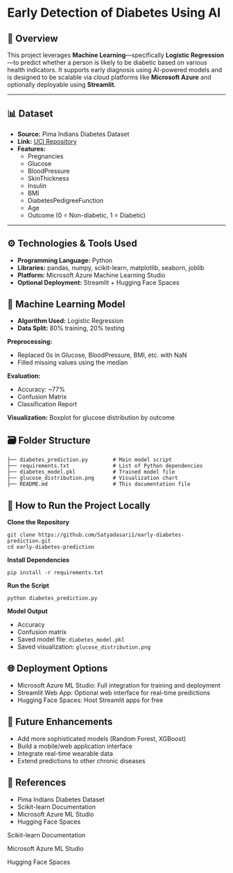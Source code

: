 # Early Detection of Diabetes Using AI

## 🔬 Overview
This project leverages **Machine Learning**—specifically **Logistic Regression**—to predict whether a person is likely to be diabetic based on various health indicators. It supports early diagnosis using AI-powered models and is designed to be scalable via cloud platforms like **Microsoft Azure** and optionally deployable using **Streamlit**.

---

## 📊 Dataset
- **Source:** Pima Indians Diabetes Dataset  
- **Link:** [UCI Repository](https://raw.githubusercontent.com/jbrownlee/Datasets/master/pima-indians-diabetes.data.csv)
- **Features:**
  - Pregnancies
  - Glucose
  - BloodPressure
  - SkinThickness
  - Insulin
  - BMI
  - DiabetesPedigreeFunction
  - Age
  - Outcome (0 = Non-diabetic, 1 = Diabetic)

---

## ⚙️ Technologies & Tools Used
- **Programming Language:** Python
- **Libraries:** pandas, numpy, scikit-learn, matplotlib, seaborn, joblib
- **Platform:** Microsoft Azure Machine Learning Studio
- **Optional Deployment:** Streamlit + Hugging Face Spaces

## 🧠 Machine Learning Model
- **Algorithm Used:** Logistic Regression
- **Data Split:** 80% training, 20% testing

**Preprocessing:**
- Replaced 0s in Glucose, BloodPressure, BMI, etc. with NaN
- Filled missing values using the median

**Evaluation:**
- Accuracy: ~77%
- Confusion Matrix
- Classification Report

**Visualization:** Boxplot for glucose distribution by outcome

## 🗃️ Folder Structure
```
├── diabetes_prediction.py        # Main model script
├── requirements.txt              # List of Python dependencies
├── diabetes_model.pkl            # Trained model file
├── glucose_distribution.png      # Visualization chart
├── README.md                     # This documentation file
```

## 🚀 How to Run the Project Locally

**Clone the Repository**
```
git clone https://github.com/Satyadasari1/early-diabetes-prediction.git
cd early-diabetes-prediction
```

**Install Dependencies**
```
pip install -r requirements.txt
```

**Run the Script**
```
python diabetes_prediction.py
```

**Model Output**
- Accuracy
- Confusion matrix
- Saved model file: `diabetes_model.pkl`
- Saved visualization: `glucose_distribution.png`

## 🌐 Deployment Options
- Microsoft Azure ML Studio: Full integration for training and deployment
- Streamlit Web App: Optional web interface for real-time predictions
- Hugging Face Spaces: Host Streamlit apps for free

## 📌 Future Enhancements
- Add more sophisticated models (Random Forest, XGBoost)
- Build a mobile/web application interface
- Integrate real-time wearable data
- Extend predictions to other chronic diseases

## 🧾 References
- Pima Indians Diabetes Dataset
- Scikit-learn Documentation
- Microsoft Azure ML Studio
- Hugging Face Spaces


Scikit-learn Documentation


Microsoft Azure ML Studio


Hugging Face Spaces
